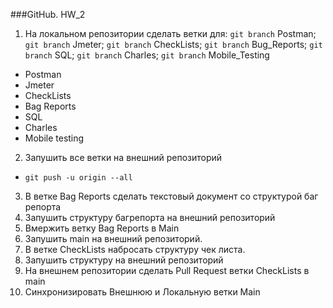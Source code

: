 ###GitHub. HW_2
1. На локальном репозитории сделать ветки для:
`git branch` Postman; `git branch` Jmeter; `git branch` CheckLists; `git branch` Bug_Reports; `git branch` SQL; `git branch` Charles; `git branch` Mobile_Testing
* Postman 
* Jmeter 
* CheckLists
* Bag Reports 
* SQL
* Charles
* Mobile testing 

2. Запушить все ветки на внешний репозиторий
* `git push -u origin --all`
3. В ветке Bag Reports сделать текстовый документ со структурой баг репорта
4. Запушить структуру багрепорта на внешний репозиторий
5. Вмержить ветку Bag Reports в Main
6. Запушить main на внешний репозиторий.
7. В ветке CheckLists набросать структуру чек листа.
8. Запушить структуру на внешний репозиторий
9. На внешнем репозитории сделать Pull Request ветки CheckLists в main
10. Синхронизировать Внешнюю и Локальную ветки Main